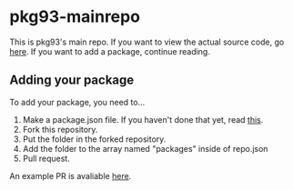 # pkg93-mainrepo
This is pkg93's main repo. If you want to view the actual source code, go [here](https://github.com/1024x2/pkg93). If you want to add a package, continue reading.

## Adding your package
To add your package, you need to...
1. Make a package.json file. If you haven't done that yet, read [this](https://github.com/1024x2/pkg93/blob/master/README.md#making-a-package).
2. Fork this repository.
3. Put the folder in the forked repository.
4. Add the folder to the array named "packages" inside of repo.json
5. Pull request.

An example PR is avaliable [here](https://github.com/1024x2/pkg93-mainrepo/pull/1).
